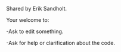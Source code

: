Shared by Erik Sandholt.

Your welcome to:

-Ask to edit something. 

-Ask for help or clarification about the code.

